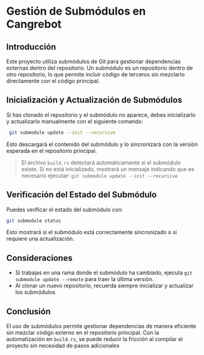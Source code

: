 # Gestión de Submódulos en Cangrebot

## Introducción

Este proyecto utiliza submódulos de Git para gestionar dependencias externas dentro del repositorio. Un submódulo es un repositorio dentro de otro repositorio, lo que permite incluir código de terceros sin mezclarlo directamente con el código principal.

## Inicialización y Actualización de Submódulos

Si has clonado el repositorio y el submódulo no aparece, debes inicializarlo y actualizarlo manualmente con el siguiente comando:

```sh
 git submodule update --init --recursive
```

Esto descargará el contenido del submódulo y lo sincronizará con la versión esperada en el repositorio principal.

> El archivo `build.rs` detectará automáticamente si el submódulo existe. Si no está inicializado, mostrará un mensaje indicando que es necesario ejecutar: `git submodule update --init --recursive`


## Verificación del Estado del Submódulo

Puedes verificar el estado del submódulo con:

```sh
git submodule status
```

Esto mostrará si el submódulo está correctamente sincronizado o si requiere una actualización.

## Consideraciones

- Si trabajas en una rama donde el submódulo ha cambiado, ejecuta `git submodule update --remote` para traer la última versión.
- Al clonar un nuevo repositorio, recuerda siempre inicializar y actualizar los submódulos.

## Conclusión

El uso de submódulos permite gestionar dependencias de manera eficiente sin mezclar código externo en el repositorio principal. 
Con la automatización en `build.rs`, se puede reducir la fricción al compilar el proyecto sin necesidad de pasos adicionales
